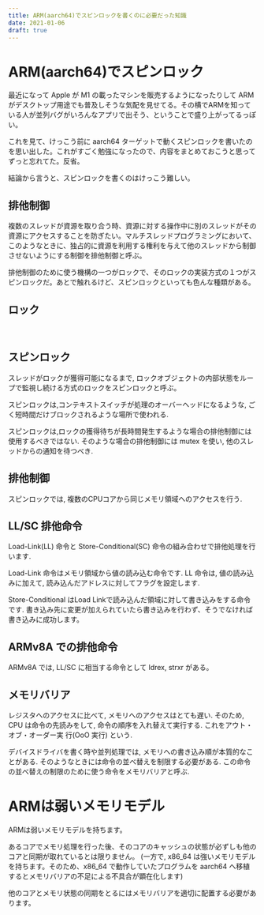 ```yaml
---
title: ARM(aarch64)でスピンロックを書くのに必要だった知識
date: 2021-01-06
draft: true
---
```


# ARM(aarch64)でスピンロック
最近になって Apple が M1 の載ったマシンを販売するようになったりして ARM がデスクトップ用途でも普及しそうな気配を見せてる。その横でARMを知っている人が並列バグがいろんなアプリで出そう、ということで盛り上がってるっぽい。

これを見て、けっこう前に aarch64 ターゲットで動くスピンロックを書いたのを思い出した。これがすごく勉強になったので、内容をまとめておこうと思ってずっと忘れてた。反省。

結論から言うと、スピンロックを書くのはけっこう難しい。

## 排他制御

複数のスレッドが資源を取り合う時、資源に対する操作中に別のスレッドがその資源にアクセスすることを防ぎたい。マルチスレッドプログラミングにおいて、このようなときに、独占的に資源を利用する権利を与えて他のスレッドから制御させないようにする制御を排他制御と呼ぶ。

排他制御のために使う機構の一つがロックで、そのロックの実装方式の１つがスピンロックだ。あとで触れるけど、スピンロックといっても色んな種類がある。

## ロック

　

## スピンロック

スレッドがロックが獲得可能になるまで, ロックオブジェクトの内部状態をループで監視し続ける方式のロックをスピンロックと呼ぶ。

スピンロックは,コンテキストスイッチが処理のオーバーヘッドになるような, ごく短時間だけブロックされるような場所で使われる.

スピンロックは,ロックの獲得待ちが長時間発生するような場合の排他制御には使用するべきではない. そのような場合の排他制御には mutex を使い, 他のスレッドからの通知を待つべき.

## 排他制御
スピンロックでは, 複数のCPUコアから同じメモリ領域へのアクセスを行う.

## LL/SC 排他命令
Load-Link(LL) 命令と Store-Conditional(SC) 命令の組み合わせで排他処理を行います.

Load-Link 命令はメモリ領域から値の読み込む命令です. LL 命令は, 値の読み込みに加えて, 読み込んだアドレスに対してフラグを設定します.

Store-Conditional はLoad Linkで読み込んだ領域に対して書き込みをする命令です. 書き込み先に変更が加えられていたら書き込みを行わず、そうでなければ書き込みに成功します。

## ARMv8A での排他命令
ARMv8A では, LL/SC に相当する命令として ldrex, strxr がある。

## メモリバリア
レジスタへのアクセスに比べて, メモリへのアクセスはとても遅い. そのため, CPU は命令の先読みをして, 命令の順序を入れ替えて実行する. これをアウト・オブ・オーダー実 行(OoO 実行) という.

デバイスドライバを書く時や並列処理では, メモリへの書き込み順が本質的なことがある. そのようなときには命令の並べ替えを制限する必要がある. この命令の並べ替えの制限のために使う命令をメモリバリアと呼ぶ.

# ARMは弱いメモリモデル 

ARMは弱いメモリモデルを持ちます。

あるコアでメモリ処理を行った後、そのコアのキャッシュの状態が必ずしも他のコアと同期が取れているとは限りません。
(一方で, x86_64 は強いメモリモデルを持ちます。そのため、x86_64 で動作していたプログラムを aarch64 へ移植するとメモリバリアの不足による不具合が顕在化します)

他のコアとメモリ状態の同期をとるにはメモリバリアを適切に配置する必要があります。
